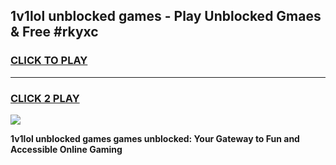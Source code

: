 
## 1v1lol unblocked games - Play Unblocked Gmaes & Free #rkyxc
<h3>
<a href="https://news.freeplayer.one?title=1v1lol_unblocked_games&ref=26F">CLICK TO PLAY</a></h3>
<hr>

<h3>
<a href="https://news.freeplayer.one?title=1v1lol_unblocked_games&ref=26F">CLICK 2 PLAY</a>
  
</h3>

<a href="https://news.freeplayer.one?title=1v1lol_unblocked_games&ref=26F/"><img src="https://clearcache.store/games.png"></a>


**1v1lol unblocked games games unblocked: Your Gateway to Fun and Accessible Online Gaming**
